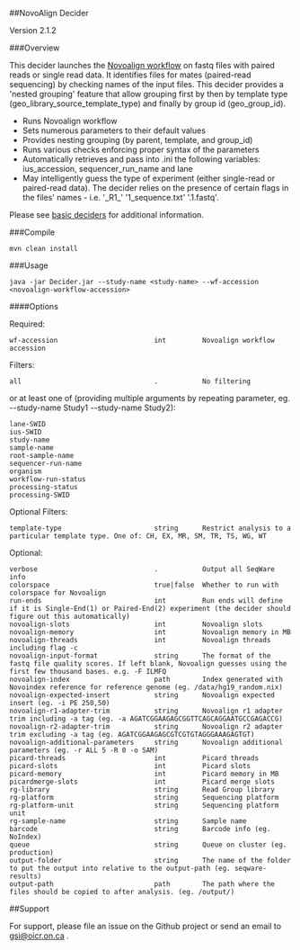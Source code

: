 ##NovoAlign Decider

Version 2.1.2

###Overview

This decider launches the [Novoalign workflow](../workflow-novoalign) on fastq files with paired reads or single read data. It identifies files for mates (paired-read sequencing) by checking names of the input files. This decider provides a 'nested grouping' feature that allow grouping first by then by template type (geo_library_source_template\_type) and finally by group id (geo_group_id).

*    Runs Novoalign workflow
*    Sets numerous parameters to their default values
*    Provides nesting grouping (by parent, template, and group_id)
*    Runs various checks enforcing proper syntax of the parameters
*    Automatically retrieves and pass into .ini the following variables: ius_accession, sequencer_run_name and lane
*    May intelligently guess the type of experiment (either single-read or paired-read data). The decider relies on the presence of certain flags in the files' names - i.e. '_R1\_'  '1_sequence.txt' '.1.fastq'.

Please see [basic deciders](https://seqware.github.io/docs/6-pipeline/basic_deciders) for additional information.

###Compile

```
mvn clean install
```

###Usage

```
java -jar Decider.jar --study-name <study-name> --wf-accession <novoalign-workflow-accession>
```

####Options

Required:

    wf-accession                        int         Novoalign workflow accession

Filters: 

    all                                 .           No filtering

or at least one of (providing multiple arguments by repeating parameter, eg. --study-name Study1 --study-name Study2):
    
    lane-SWID
    ius-SWID
    study-name
    sample-name
    root-sample-name
    sequencer-run-name
    organism
    workflow-run-status
    processing-status
    processing-SWID

Optional Filters:

    template-type                       string      Restrict analysis to a particular template type. One of: CH, EX, MR, SM, TR, TS, WG, WT

Optional:

    verbose                             .           Output all SeqWare info
    colorspace                          true|false  Whether to run with colorspace for Novoalign
    run-ends                            int         Run ends will define if it is Single-End(1) or Paired-End(2) experiment (the decider should figure out this automatically)
    novoalign-slots                     int         Novoalign slots
    novoalign-memory                    int         Novoalign memory in MB
    novoalign-threads                   int         Novoalign threads including flag -c
    novoalign-input-format              string      The format of the fastq file quality scores. If left blank, Novoalign guesses using the first few thousand bases. e.g. -F ILMFQ
    novoalign-index                     path        Index generated with Novoindex reference for reference genome (eg. /data/hg19_random.nix)
    novoalign-expected-insert           string      Novoalign expected insert (eg. -i PE 250,50)
    novoalign-r1-adapter-trim           string      Novoalign r1 adapter trim including -a tag (eg. -a AGATCGGAAGAGCGGTTCAGCAGGAATGCCGAGACCG)
    novoalign-r2-adapter-trim           string      Novoalign r2 adapter trim excluding -a tag (eg. AGATCGGAAGAGCGTCGTGTAGGGAAAGAGTGT)
    novoalign-additional-parameters     string      Novoalign additional parameters (eg. -r ALL 5 -R 0 -o SAM)
    picard-threads                      int         Picard threads
    picard-slots                        int         Picard slots
    picard-memory                       int         Picard memory in MB
    picardmerge-slots                   int         Picard merge slots
    rg-library                          string      Read Group library
    rg-platform                         string      Sequencing platform
    rg-platform-unit                    string      Sequencing platform unit
    rg-sample-name                      string      Sample name
    barcode                             string      Barcode info (eg. NoIndex)
    queue                               string      Queue on cluster (eg. production)
    output-folder                       string      The name of the folder to put the output into relative to the output-path (eg. seqware-results)
    output-path                         path        The path where the files should be copied to after analysis. (eg. /output/)

##Support

For support, please file an issue on the Github project or send an email to gsi@oicr.on.ca .